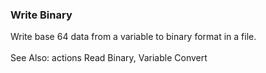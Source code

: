 ### Write Binary

Write base 64 data from a variable to binary format in a file.\
\
See Also: actions Read Binary, Variable Convert
